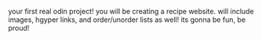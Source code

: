 your first real odin project! you will be creating a recipe website.
will include images, hgyper links, and order/unorder lists as well!
its gonna be fun, be proud!

